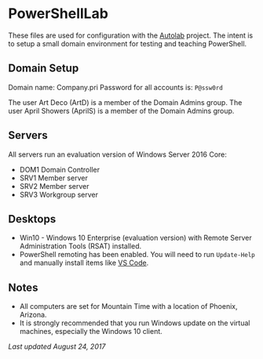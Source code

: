 # PowerShellLab #

These files are used for configuration with the [Autolab](https://github.com/theJasonHelmick/PS-AutoLab-Env) project. The intent is to setup a small domain environment for testing and teaching PowerShell.

## Domain Setup
Domain name: Company.pri
Password for all accounts is: `P@ssw0rd`

The user Art Deco (ArtD) is a member of the Domain Admins group.
The user April Showers (AprilS) is a member of the Domain Admins group.

## Servers
All servers run an evaluation version of Windows Server 2016 Core:

- DOM1 Domain Controller
- SRV1 Member server
- SRV2 Member server
- SRV3 Workgroup server

## Desktops
- Win10 - Windows 10 Enterprise (evaluation version) with Remote Server Administration Tools (RSAT) installed. 
- PowerShell remoting has been enabled. You will need to run `Update-Help` and manually install items like [VS Code](https://code.visualstudio.com/Download).

## Notes
- All computers are set for Mountain Time with a location of Phoenix, Arizona.
- It is strongly recommended that you run Windows update on the virtual machines, especially the Windows 10 client.

*Last updated August 24, 2017*